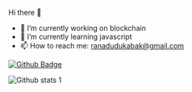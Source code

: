 Hi there 👋


- 🔭 I’m currently working on blockchain
- 🌱 I’m currently learning javascript
- 📫 How to reach me: ranadudukabak@gmail.com

[![Github Badge](https://img.shields.io/badge/-Github-000?style=quare&labelColor=000&logo=Github&logoColor=white&link=link)]([link](https://github.com/ranadudukabak))


![Github stats 1](https://github-readme-stats.vercel.app/api?username=ranadudukabak&show_icons=true&theme=gradient) 

